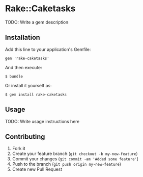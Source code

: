 # Rake::Caketasks

TODO: Write a gem description

## Installation

Add this line to your application's Gemfile:

    gem 'rake-caketasks'

And then execute:

    $ bundle

Or install it yourself as:

    $ gem install rake-caketasks

## Usage

TODO: Write usage instructions here

## Contributing

1. Fork it
2. Create your feature branch (`git checkout -b my-new-feature`)
3. Commit your changes (`git commit -am 'Added some feature'`)
4. Push to the branch (`git push origin my-new-feature`)
5. Create new Pull Request
